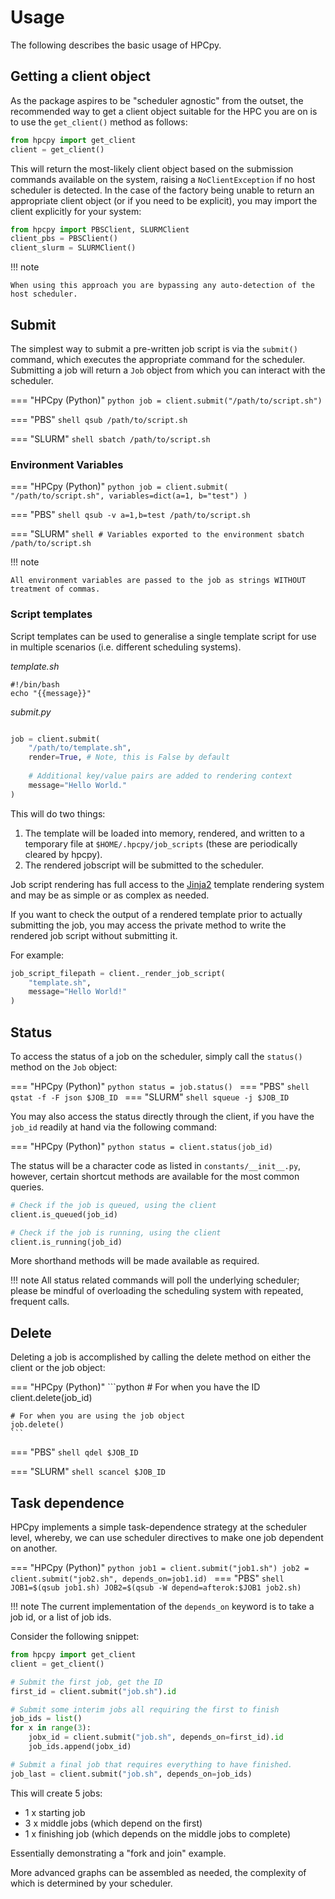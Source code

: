 # Usage

The following describes the basic usage of HPCpy.

## Getting a client object

As the package aspires to be "scheduler agnostic" from the outset, the recommended way to get a client object suitable for the HPC you are on is to use the `get_client()` method as follows:

```python
from hpcpy import get_client
client = get_client()
```

This will return the most-likely client object based on the submission commands available on the system, raising a `NoClientException` if no host scheduler is detected. In the case of the factory being unable to return an appropriate client object (or if you need to be explicit), you may import the client explicitly for your system:

```python
from hpcpy import PBSClient, SLURMClient
client_pbs = PBSClient()
client_slurm = SLURMClient()
```

!!! note

    When using this approach you are bypassing any auto-detection of the host scheduler.

## Submit

The simplest way to submit a pre-written job script is via the `submit()` command, which executes the appropriate command for the scheduler. Submitting a job will return a `Job` object from which you can interact with the scheduler.

=== "HPCpy (Python)"
    ```python
    job = client.submit("/path/to/script.sh")
    ```

=== "PBS"
    ```shell
    qsub /path/to/script.sh
    ```

=== "SLURM"
    ```shell
    sbatch /path/to/script.sh
    ```

### Environment Variables

=== "HPCpy (Python)"
    ```python
    job = client.submit(
        "/path/to/script.sh",
        variables=dict(a=1, b="test")
    )
    ```

=== "PBS"
    ```shell
    qsub -v a=1,b=test /path/to/script.sh
    ```

=== "SLURM"
    ```shell
    # Variables exported to the environment
    sbatch /path/to/script.sh
    ```

!!! note
    
    All environment variables are passed to the job as strings WITHOUT treatment of commas.

### Script templates

Script templates can be used to generalise a single template script for use in multiple scenarios (i.e. different scheduling systems).

*template.sh*
```shell
#!/bin/bash
echo "{{message}}"
```
*submit.py*
```python

job = client.submit(
    "/path/to/template.sh",
    render=True, # Note, this is False by default
    
    # Additional key/value pairs are added to rendering context
    message="Hello World."
)
```

This will do two things:

1. The template will be loaded into memory, rendered, and written to a temporary file at `$HOME/.hpcpy/job_scripts` (these are periodically cleared by hpcpy).
2. The rendered jobscript will be submitted to the scheduler.

Job script rendering has full access to the [Jinja2](https://jinja.palletsprojects.com/en/3.1.x/) template rendering system and may be as simple or as complex as needed.

If you want to check the output of a rendered template prior to actually submitting the job, you may access the private method to write the rendered job script without submitting it.

For example:

```python
job_script_filepath = client._render_job_script(
    "template.sh",
    message="Hello World!"
)
```

## Status

To access the status of a job on the scheduler, simply call the `status()` method on the `Job` object:

=== "HPCpy (Python)"
    ```python
    status = job.status()
    ```
=== "PBS"
    ```shell
    qstat -f -F json $JOB_ID
    ```
=== "SLURM"
    ```shell
    squeue -j $JOB_ID
    ```

You may also access the status directly through the client, if you have the `job_id` readily at hand via the following command:

=== "HPCpy (Python)"
    ```python
    status = client.status(job_id)
    ```

The status will be a character code as listed in `constants/__init__.py`, however, certain shortcut methods are available for the most common queries.

```python
# Check if the job is queued, using the client
client.is_queued(job_id)

# Check if the job is running, using the client
client.is_running(job_id)
```

More shorthand methods will be made available as required.

!!! note
    All status related commands will poll the underlying scheduler; please be mindful of overloading the scheduling system with repeated, frequent calls.

## Delete

Deleting a job is accomplished by calling the delete method on either the client or the job object:

=== "HPCpy (Python)"
    ```python
    # For when you have the ID
    client.delete(job_id)

    # For when you are using the job object
    job.delete()
    ```

=== "PBS"
    ```shell
    qdel $JOB_ID
    ```

=== "SLURM"
    ```shell
    scancel $JOB_ID
    ```

## Task dependence

HPCpy implements a simple task-dependence strategy at the scheduler level, whereby, we can use scheduler directives to make one job dependent on another.

=== "HPCpy (Python)"
    ```python
    job1 = client.submit("job1.sh")
    job2 = client.submit("job2.sh", depends_on=job1.id)
    ```
=== "PBS"
    ```shell
    JOB1=$(qsub job1.sh)
    JOB2=$(qsub -W depend=afterok:$JOB1 job2.sh)
    ```

!!! note
    The current implementation of the `depends_on` keyword is to take a job id, or a list of job ids.

Consider the following snippet:

```python
from hpcpy import get_client
client = get_client()

# Submit the first job, get the ID
first_id = client.submit("job.sh").id

# Submit some interim jobs all requiring the first to finish
job_ids = list()
for x in range(3):
    jobx_id = client.submit("job.sh", depends_on=first_id).id
    job_ids.append(jobx_id)

# Submit a final job that requires everything to have finished.
job_last = client.submit("job.sh", depends_on=job_ids)
```

This will create 5 jobs:

- 1 x starting job
- 3 x middle jobs (which depend on the first)
- 1 x finishing job (which depends on the middle jobs to complete)

Essentially demonstrating a "fork and join" example.

More advanced graphs can be assembled as needed, the complexity of which is determined by your scheduler.